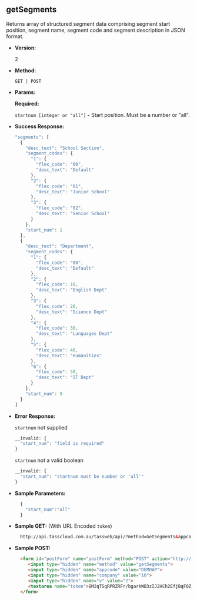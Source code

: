 **getSegments**
----
  Returns array of structured segment data comprising segment start position, segment name, segment code and segment description in JSON format.

* **Version:**

  2

* **Method:**

  `GET | POST`
  
*  **Params:**

   **Required:**
 
   `startnum [integer or "all"]` - Start position. Must be a number or "all".

* **Success Response:**

    ```javascript
    "segments": [
      {
        "desc_text": "School Section",
        "segment_codes": {
          "1": {
            "flex_code": "00",
            "desc_text": "Default"
          },
          "2": {
            "flex_code": "01",
            "desc_text": "Junior School"
          },
          "3": {
            "flex_code": "02",
            "desc_text": "Senior School"
          }
        },
        "start_num": 1
      },
      {
        "desc_text": "Department",
        "segment_codes": {
          "1": {
            "flex_code": "00",
            "desc_text": "Default"
          },
          "2": {
            "flex_code": 10,
            "desc_text": "English Dept"
          },
          "3": {
            "flex_code": 20,
            "desc_text": "Science Dept"
          },
          "4": {
            "flex_code": 30,
            "desc_text": "Languages Dept"
          },
          "5": {
            "flex_code": 40,
            "desc_text": "Humanities"
          },
          "6": {
            "flex_code": 50,
            "desc_text": "IT Dept"
          }
        },
        "start_num": 9
      }
    ]
    ```
 
* **Error Response:**

    `startnum` not supplied
    ```javascript
    __invalid: {
      "start_num": "field is required"
    }
    ```
    
    `startnum` not a valid boolean
    ```javascript
    __invalid: {
      "start_num": "startnum must be number or 'all'"
    }
    ```
    
* **Sample Parameters:**

  ```javascript
    { 
      "start_num":"all"
    }
  ```

* **Sample GET:** (With URL Encoded `token`)

  ```HTML
    http://api.tasscloud.com.au/tassweb/api/?method=GetSegments&appcode=DEMOAP&company=10&v=2&token=8M2qTSqRPRZRFr%2FbgarkWB3zIJ2HCh2EfjBqFQZd6%2B0%3D
  ```
  
* **Sample POST:**

  ```HTML
    <form id="postForm" name="postForm" method="POST" action="http://api.tasscloud.com.au/api/">
       <input type="hidden" name="method" value="getSegments">
       <input type="hidden" name="appcode" value="DEMOAP">
       <input type="hidden" name="company" value="10">
       <input type="hidden" name="v" value="2">
       <textarea name="token">8M2qTSqRPRZRFr/bgarkWB3zIJ2HCh2EfjBqFQZd6+0=</textarea>
    </form>
  ```
